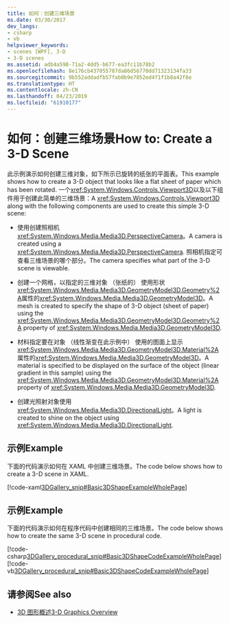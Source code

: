 ```yaml
---
title: 如何：创建三维场景
ms.date: 03/30/2017
dev_langs:
- csharp
- vb
helpviewer_keywords:
- scenes [WPF], 3-D
- 3-D scenes
ms.assetid: adb4a598-71a2-4dd5-b677-ea3fc11b78b2
ms.openlocfilehash: 8e176cb437055787da86d56770dd71323134fa33
ms.sourcegitcommit: 9b552addadfb57fab0b9e7852ed4f1f1b8a42f8e
ms.translationtype: HT
ms.contentlocale: zh-CN
ms.lasthandoff: 04/23/2019
ms.locfileid: "61910177"
---
```

# <a name="how-to-create-a-3-d-scene"></a><span data-ttu-id="372b9-102">如何：创建三维场景</span><span class="sxs-lookup"><span data-stu-id="372b9-102">How to: Create a 3-D Scene</span></span>
<span data-ttu-id="372b9-103">此示例演示如何创建三维对象，如下所示已旋转的纸张的平面表。</span><span class="sxs-lookup"><span data-stu-id="372b9-103">This example shows how to create a 3-D object that looks like a flat sheet of paper which has been rotated.</span></span> <span data-ttu-id="372b9-104">一个<xref:System.Windows.Controls.Viewport3D>以及以下组件用于创建此简单的三维场景：</span><span class="sxs-lookup"><span data-stu-id="372b9-104">A <xref:System.Windows.Controls.Viewport3D> along with the following components are used to create this simple 3-D scene:</span></span>  
  
- <span data-ttu-id="372b9-105">使用创建照相机<xref:System.Windows.Media.Media3D.PerspectiveCamera>。</span><span class="sxs-lookup"><span data-stu-id="372b9-105">A camera is created using a <xref:System.Windows.Media.Media3D.PerspectiveCamera>.</span></span> <span data-ttu-id="372b9-106">照相机指定可查看三维场景的哪个部分。</span><span class="sxs-lookup"><span data-stu-id="372b9-106">The camera specifies what part of the 3-D scene is viewable.</span></span>  
  
- <span data-ttu-id="372b9-107">创建一个网格，以指定的三维对象 （张纸的） 使用形状<xref:System.Windows.Media.Media3D.GeometryModel3D.Geometry%2A>属性的<xref:System.Windows.Media.Media3D.GeometryModel3D>。</span><span class="sxs-lookup"><span data-stu-id="372b9-107">A mesh is created to specify the shape of 3-D object (sheet of paper) using the <xref:System.Windows.Media.Media3D.GeometryModel3D.Geometry%2A> property of <xref:System.Windows.Media.Media3D.GeometryModel3D>.</span></span>  
  
- <span data-ttu-id="372b9-108">材料指定要在对象 （线性渐变在此示例中） 使用的图面上显示<xref:System.Windows.Media.Media3D.GeometryModel3D.Material%2A>属性的<xref:System.Windows.Media.Media3D.GeometryModel3D>。</span><span class="sxs-lookup"><span data-stu-id="372b9-108">A material is specified to be displayed on the surface of the object (linear gradient in this sample) using the <xref:System.Windows.Media.Media3D.GeometryModel3D.Material%2A> property of <xref:System.Windows.Media.Media3D.GeometryModel3D>.</span></span>  
  
- <span data-ttu-id="372b9-109">创建光照射对象使用<xref:System.Windows.Media.Media3D.DirectionalLight>。</span><span class="sxs-lookup"><span data-stu-id="372b9-109">A light is created to shine on the object using <xref:System.Windows.Media.Media3D.DirectionalLight>.</span></span>  
  
## <a name="example"></a><span data-ttu-id="372b9-110">示例</span><span class="sxs-lookup"><span data-stu-id="372b9-110">Example</span></span>  
 <span data-ttu-id="372b9-111">下面的代码演示如何在 XAML 中创建三维场景。</span><span class="sxs-lookup"><span data-stu-id="372b9-111">The code below shows how to create a 3-D scene in XAML.</span></span>  
  
 [!code-xaml[3DGallery_snip#Basic3DShapeExampleWholePage](~/samples/snippets/csharp/VS_Snippets_Wpf/3DGallery_snip/CS/Basic3DShapeExample.xaml#basic3dshapeexamplewholepage)]  
  
## <a name="example"></a><span data-ttu-id="372b9-112">示例</span><span class="sxs-lookup"><span data-stu-id="372b9-112">Example</span></span>  
 <span data-ttu-id="372b9-113">下面的代码演示如何在程序代码中创建相同的三维场景。</span><span class="sxs-lookup"><span data-stu-id="372b9-113">The code below shows how to create the same 3-D scene in procedural code.</span></span>  
  
 [!code-csharp[3DGallery_procedural_snip#Basic3DShapeCodeExampleWholePage](~/samples/snippets/csharp/VS_Snippets_Wpf/3DGallery_procedural_snip/CSharp/Basic3DShapeExample.cs#basic3dshapecodeexamplewholepage)]
 [!code-vb[3DGallery_procedural_snip#Basic3DShapeCodeExampleWholePage](~/samples/snippets/visualbasic/VS_Snippets_Wpf/3DGallery_procedural_snip/visualbasic/basic3dshapeexample.vb#basic3dshapecodeexamplewholepage)]  
  
## <a name="see-also"></a><span data-ttu-id="372b9-114">请参阅</span><span class="sxs-lookup"><span data-stu-id="372b9-114">See also</span></span>

- [<span data-ttu-id="372b9-115">3D 图形概述</span><span class="sxs-lookup"><span data-stu-id="372b9-115">3-D Graphics Overview</span></span>](3-d-graphics-overview.md)

